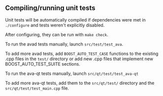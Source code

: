 Compiling/running unit tests
------------------------------------

Unit tests will be automatically compiled if dependencies were met in `./configure`
and tests weren't explicitly disabled.

After configuring, they can be run with `make check`.

To run the avad tests manually, launch `src/test/test_ava`.

To add more avad tests, add `BOOST_AUTO_TEST_CASE` functions to the existing
.cpp files in the `test/` directory or add new .cpp files that
implement new BOOST_AUTO_TEST_SUITE sections.

To run the ava-qt tests manually, launch `src/qt/test/test_ava-qt`

To add more ava-qt tests, add them to the `src/qt/test/` directory and
the `src/qt/test/test_main.cpp` file.
